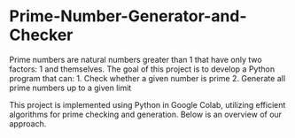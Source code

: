 # Prime-Number-Generator-and-Checker
Prime numbers are natural numbers greater than 1 that have only two factors: 1 and themselves. The goal of this project is to develop a Python program that can:
	1.	Check whether a given number is prime
	2.	Generate all prime numbers up to a given limit

This project is implemented using Python in Google Colab, utilizing efficient algorithms for prime checking and generation. Below is an overview of our approach.
